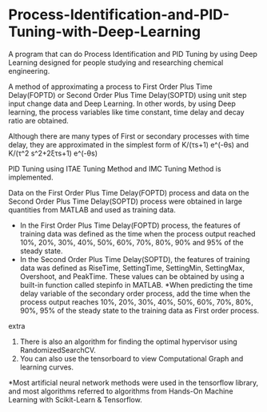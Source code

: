 # Process-Identification-and-PID-Tuning-with-Deep-Learning
A program that can do Process Identification and PID Tuning by using Deep Learning designed for people studying and researching chemical engineering.

A method of approximating a process to First Order Plus Time Delay(FOPTD) or Second Order Plus Time Delay(SOPTD) using unit step input change data and Deep Learning. In other words, by using Deep learning, the process variables like time constant, time delay and decay ratio are obtained.

Although there are many types of First or secondary processes with time delay, they are approximated in the simplest form of K/(τs+1) e^(-θs) and K/(τ^2 s^2+2ξτs+1) e^(-θs)

PID Tuning using ITAE Tuning Method and IMC Tuning Method is implemented.

Data on the First Order Plus Time Delay(FOPTD) process and data on the Second Order Plus Time Delay(SOPTD) process were obtained in large quantities from MATLAB and used as training data.
- In the First Order Plus Time Delay(FOPTD) process, the features of training data was defined as the time when the process output reached 10%, 20%, 30%, 40%, 50%, 60%, 70%, 80%, 90% and 95% of the steady state.
- In the Second Order Plus Time Delay(SOPTD), the features of training data was defined as RiseTime, SettingTime, SettingMin, SettingMax, Overshoot, and PeakTime. These values can be obtained by using a built-in function called stepinfo in MATLAB.
  *When predicting the time delay variable of the secondary order process, add the time when the process output reaches 10%, 20%, 30%, 40%, 50%, 60%, 70%, 80%, 90%, 95% of the steady state to the training data as First order process.
  
extra
1. There is also an algorithm for finding the optimal hypervisor using RandomizedSearchCV.
2. You can also use the tensorboard to view Computational Graph and learning curves.

*Most artificial neural network methods were used in the tensorflow library, and most algorithms referred to algorithms from Hands-On Machine Learning with Scikit-Learn & Tensorflow.
